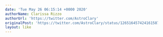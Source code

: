 ```yaml
---
date: 'Tue May 26 06:15:14 +0000 2020'
authorName: Clarissa Rizzo
authorUrl: 'https://twitter.com/AstroClary'
originalPost: 'https://twitter.com/AstroClary/status/1265164574241615873'
layout: like
---
```

